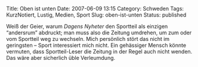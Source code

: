 Title: Oben ist unten
Date: 2007-06-09 13:15
Category: Schweden
Tags: KurzNotiert, Lustig, Medien, Sport
Slug: oben-ist-unten
Status: published

Weiß der Geier, warum *Dagens Nyheter* den Sportteil als einzigen
“andersrum” abdruckt; man muss also die Zeitung umdrehen, um zum oder
vom Sportteil weg zu wechseln. Mich persönlich stört das nicht im
geringsten – Sport interessiert mich nicht. Ein gehässiger Mensch könnte
vermuten, dass Sportteil-Leser die Zeitung in der Regel auch nicht
wenden. Das wäre aber sicherlich üble Verleumdung.

